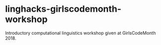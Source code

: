 # linghacks-girlscodemonth-workshop
Introductory computational linguistics workshop given at GirlsCodeMonth 2018.
